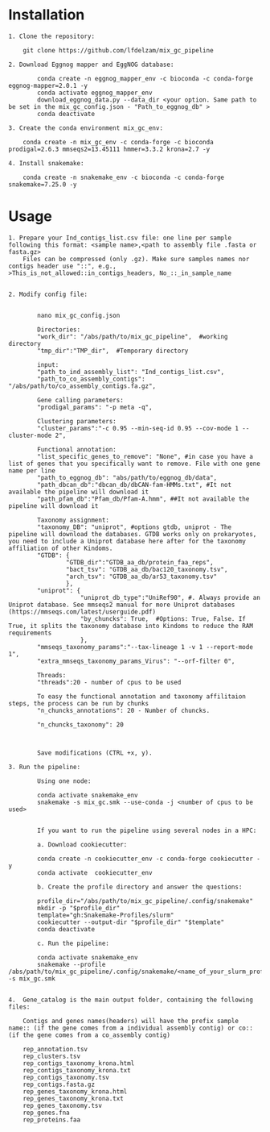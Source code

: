 # Installation

	1. Clone the repository:

		git clone https://github.com/lfdelzam/mix_gc_pipeline

	2. Download Eggnog mapper and EggNOG database:

			conda create -n eggnog_mapper_env -c bioconda -c conda-forge eggnog-mapper=2.0.1 -y
			conda activate eggnog_mapper_env
			download_eggnog_data.py --data_dir <your option. Same path to be set in the mix_gc_config.json - "Path_to_eggnog_db" >
			conda deactivate

	3. Create the conda environment mix_gc_env:

		conda create -n mix_gc_env -c conda-forge -c bioconda prodigal=2.6.3 mmseqs2=13.45111 hmmer=3.3.2 krona=2.7 -y

	4. Install snakemake:

		conda create -n snakemake_env -c bioconda -c conda-forge snakemake=7.25.0 -y

# Usage

	1. Prepare your Ind_contigs_list.csv file: one line per sample following this format: <sample name>,<path to assembly file .fasta or fasta.gz>
 		Files can be compressed (only .gz). Make sure samples names nor contigs header use "::", e.g., >This_is_not_allowed::in_contigs_headers, No_::_in_sample_name


	2. Modify config file:


			nano mix_gc_config.json

			Directories:
			"work_dir": "/abs/path/to/mix_gc_pipeline",  #working directory
			"tmp_dir":"TMP_dir",  #Temporary directory

			input:
			"path_to_ind_assembly_list": "Ind_contigs_list.csv",
			"path_to_co_assembly_contigs": "/abs/path/to/co_assembly_contigs.fa.gz",

			Gene calling parameters:
			"prodigal_params": "-p meta -q",

			Clustering parameters:
			"cluster_params":"-c 0.95 --min-seq-id 0.95 --cov-mode 1 --cluster-mode 2",

			Functional annotation:
			"list_specific_genes_to_remove": "None", #in case you have a list of genes that you specifically want to remove. File with one gene name per line
			"path_to_eggnog_db": "abs/path/to/eggnog_db/data",
			"path_dbcan_db":"dbcan_db/dbCAN-fam-HMMs.txt", #It not available the pipeline will download it
			"path_pfam_db":"Pfam_db/Pfam-A.hmm", ##It not available the pipeline will download it

			Taxonomy assignment:
			"taxonomy_DB": "uniprot", #options gtdb, uniprot - The pipeline will download the databases. GTDB works only on prokaryotes, you need to include a Uniprot database here after for the taxonomy affiliation of other Kindoms.  
			"GTDB": {
			        "GTDB_dir":"GTDB_aa_db/protein_faa_reps",
			        "bact_tsv": "GTDB_aa_db/bac120_taxonomy.tsv",
			        "arch_tsv": "GTDB_aa_db/ar53_taxonomy.tsv"
			        },
			"uniprot": {
			            "uniprot_db_type":"UniRef90", #. Always provide an Uniprot database. See mmseqs2 manual for more Uniprot databases (https://mmseqs.com/latest/userguide.pdf)
			            "by_chuncks": True,  #Options: True, False. If True, it splits the taxonomy database into Kindoms to reduce the RAM requirements
			            },
			"mmseqs_taxonomy_params":"--tax-lineage 1 -v 1 --report-mode 1",
			"extra_mmseqs_taxonomy_params_Virus": "--orf-filter 0",

			Threads:
			"threads":20 - number of cpus to be used

			To easy the functional annotation and taxonomy affilitaion steps, the process can be run by chunks
			"n_chuncks_annotations": 20 - Number of chuncks.

			"n_chuncks_taxonomy": 20



			Save modifications (CTRL +x, y).

	3. Run the pipeline:

			Using one node:

			conda activate snakemake_env
			snakemake -s mix_gc.smk --use-conda -j <number of cpus to be used>


			If you want to run the pipeline using several nodes in a HPC:

			a. Download cookiecutter:

			conda create -n cookiecutter_env -c conda-forge cookiecutter -y
			conda activate  cookiecutter_env

			b. Create the profile directory and answer the questions:

			profile_dir="/abs/path/to/mix_gc_pipeline/.config/snakemake"
			mkdir -p "$profile_dir"
			template="gh:Snakemake-Profiles/slurm"
			cookiecutter --output-dir "$profile_dir" "$template"
			conda deactivate

			c. Run the pipeline:

			conda activate snakemake_env
			snakemake --profile /abs/path/to/mix_gc_pipeline/.config/snakemake/<name_of_your_slurm_profile_file> -s mix_gc.smk


	4.	Gene_catalog is the main output folder, containing the following files:

 		Contigs and genes names(headers) will have the prefix sample name:: (if the gene comes from a individual assembly contig) or co:: (if the gene comes from a co_assembly contig)

		rep_annotation.tsv
		rep_clusters.tsv
		rep_contigs_taxonomy_krona.html
		rep_contigs_taxonomy_krona.txt
		rep_contigs_taxonomy.tsv
		rep_contigs.fasta.gz
		rep_genes_taxonomy_krona.html
		rep_genes_taxonomy_krona.txt
		rep_genes_taxonomy.tsv
		rep_genes.fna
		rep_proteins.faa
